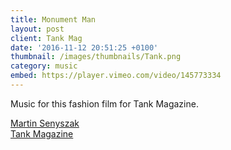```yaml
---
title: Monument Man
layout: post
client: Tank Mag
date: '2016-11-12 20:51:25 +0100'
thumbnail: /images/thumbnails/Tank.png
category: music
embed: https://player.vimeo.com/video/145773334
---
```


Music for this fashion film for Tank Magazine.

[Martin Senyszak](martinsenyszak.com)  
[Tank Magazine](tankmagazine.com)

